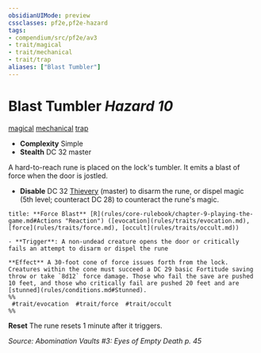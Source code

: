 ```yaml
---
obsidianUIMode: preview
cssclasses: pf2e,pf2e-hazard
tags:
- compendium/src/pf2e/av3
- trait/magical
- trait/mechanical
- trait/trap
aliases: ["Blast Tumbler"]
---
```

# Blast Tumbler *Hazard 10*  
[magical](rules/traits/magical.md "Magical Item Trait")  [mechanical](rules/traits/mechanical.md "Mechanical Hazard Trait")  [trap](rules/traits/trap.md "Trap Hazard Trait")  

- **Complexity** Simple
- **Stealth** DC 32 master  

A hard-to-reach rune is placed on the lock's tumbler. It emits a blast of force when the door is jostled.

- **Disable** DC 32 [Thievery](compendium/skills.md#Thievery) (master) to disarm the rune, or dispel magic (5th level; counteract DC 28) to counteract the rune's magic.  

```ad-embed-ability
title: **Force Blast** [R](rules/core-rulebook/chapter-9-playing-the-game.md#Actions "Reaction") ([evocation](rules/traits/evocation.md), [force](rules/traits/force.md), [occult](rules/traits/occult.md))

- **Trigger**: A non-undead creature opens the door or critically fails an attempt to disarm or dispel the rune

**Effect** A 30-foot cone of force issues forth from the lock. Creatures within the cone must succeed a DC 29 basic Fortitude saving throw or take `8d12` force damage. Those who fail the save are pushed 10 feet, and those who critically fail are pushed 20 feet and are [stunned](rules/conditions.md#Stunned).  
%%
 #trait/evocation  #trait/force  #trait/occult 
%%
```

**Reset** The rune resets 1 minute after it triggers.  

*Source: Abomination Vaults #3: Eyes of Empty Death p. 45*